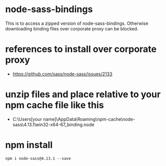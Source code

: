 # node-sass-bindings
This is to access a zipped version of node-sass-bindings. Otherwise downloading binding files over corporate proxy can be blocked.

# references to install over corporate proxy
- https://github.com/sass/node-sass/issues/2133

# unzip files and place relative to your npm cache file like this
- C:\Users\[your name]\AppData\Roaming\npm-cache\node-sass\4.13.1\win32-x64-67_binding.node

# npm install 
```
npm i node-sass@4.13.1 --save
```
